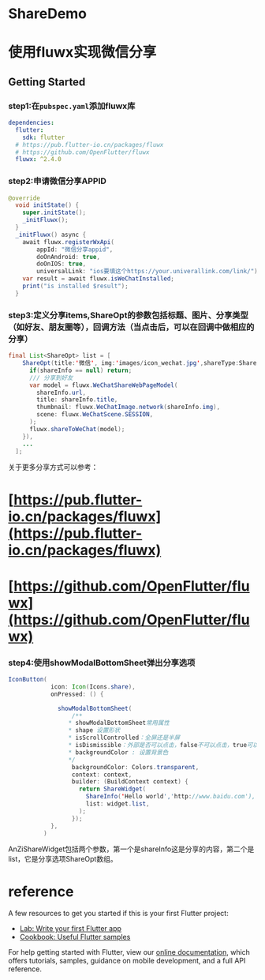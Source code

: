 # ShareDemo

# 使用fluwx实现微信分享

## Getting Started

### step1:在`pubspec.yaml`添加fluwx库
```yaml
dependencies:
  flutter:
    sdk: flutter
  # https://pub.flutter-io.cn/packages/fluwx
  # https://github.com/OpenFlutter/fluwx
  fluwx: ^2.4.0
```
### step2:申请微信分享APPID
```java
@override
  void initState() {
    super.initState();
    _initFluwx();
  }
  _initFluwx() async {
    await fluwx.registerWxApi(
        appId: "微信分享appid",
        doOnAndroid: true,
        doOnIOS: true,
        universalLink: "ios要填这个https://your.univerallink.com/link/");
    var result = await fluwx.isWeChatInstalled;
    print("is installed $result");
  }
```

### step3:定义分享items,ShareOpt的参数包括标题、图片、分享类型（如好友、朋友圈等），回调方法（当点击后，可以在回调中做相应的分享）
```java
final List<ShareOpt> list = [
    ShareOpt(title:'微信', img:'images/icon_wechat.jpg',shareType:ShareType.SESSION,doAction:(shareType,shareInfo)async{
      if(shareInfo == null) return;
      /// 分享到好友
      var model = fluwx.WeChatShareWebPageModel(
        shareInfo.url,
        title: shareInfo.title,
        thumbnail: fluwx.WeChatImage.network(shareInfo.img),
        scene: fluwx.WeChatScene.SESSION,
      );
      fluwx.shareToWeChat(model);
    }),
    ...
  ];
```
关于更多分享方式可以参考：
# [https://pub.flutter-io.cn/packages/fluwx](https://pub.flutter-io.cn/packages/fluwx)
# [https://github.com/OpenFlutter/fluwx](https://github.com/OpenFlutter/fluwx)

### step4:使用showModalBottomSheet弹出分享选项
```java
IconButton(
            icon: Icon(Icons.share),
            onPressed: () {

              showModalBottomSheet(
                  /**
                 * showModalBottomSheet常用属性
                 * shape 设置形状
                 * isScrollControlled：全屏还是半屏
                 * isDismissible：外部是否可以点击，false不可以点击，true可以点击，点击后消失
                 * backgroundColor : 设置背景色
                 */
                  backgroundColor: Colors.transparent,
                  context: context,
                  builder: (BuildContext context) {
                    return ShareWidget(
                      ShareInfo('Hello world','http://www.baidu.com'),
                      list: widget.list,
                    );
                  });
            },
          )
```
AnZiShareWidget包括两个参数，第一个是shareInfo这是分享的内容，第二个是list，它是分享选项ShareOpt数组。

# reference

A few resources to get you started if this is your first Flutter project:

- [Lab: Write your first Flutter app](https://flutter.dev/docs/get-started/codelab)
- [Cookbook: Useful Flutter samples](https://flutter.dev/docs/cookbook)

For help getting started with Flutter, view our
[online documentation](https://flutter.dev/docs), which offers tutorials,
samples, guidance on mobile development, and a full API reference.
